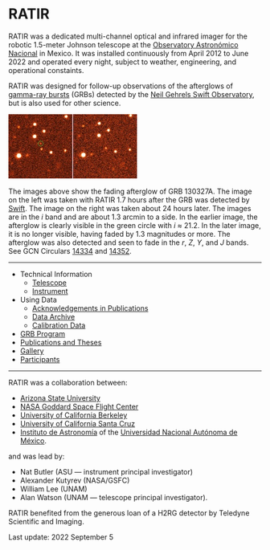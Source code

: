 # RATIR

RATIR was a dedicated multi-channel optical and infrared imager for the robotic 1.5-meter Johnson telescope at the [Observatory Astronómico Nacional](http://www.astrossp.unam.mx/) in Mexico. It was installed continuously from April 2012 to June 2022 and operated every night, subject to weather, engineering, and operational constaints.

RATIR was designed for follow-up observations of the afterglows of [gamma-ray bursts](https://en.wikipedia.org/wiki/Gamma-ray_burst) (GRBs) detected by the [Neil Gehrels Swift Observatory](http://en.wikipedia.org/wiki/Swift_Gamma-Ray_Burst_Mission), but is also used for other science.

<a href="index/grb130327a-i.jpg"><img src="index/grb130327a-i-small.jpg" style="width: 256px; height: 128px;"/></a>

The images above show the fading afterglow of GRB 130327A. The image on the left was taken with RATIR 1.7 hours after the GRB was detected by [Swift](http://en.wikipedia.org/wiki/Swift_Gamma-Ray_Burst_Mission). The image on the right was taken about 24 hours later. The images are in the <i>i</i> band and are about 1.3 arcmin to a side. In the earlier image, the afterglow is clearly visible in the green circle with <i>i</i> ≈ 21.2. In the later image, it is no longer visible, having faded by 1.3 magnitudes or more. The afterglow was also detected and seen to fade in the <i>r</i>, <i>Z</i>, <i>Y</i>, and <i>J</i> bands. See GCN Circulars [14334](http://gcn.gsfc.nasa.gov/gcn3/14334.gcn3) and [14352](http://gcn.gsfc.nasa.gov/gcn3/14352.gcn3).

<hr/>

*   Technical Information
    *   [Telescope](telescope.html)
    *   [Instrument](instrument.html)
*   Using Data
    *   [Acknowledgements in Publications](acknowledgements.html)
    *   [Data Archive](data-archive.html)
    *   [Calibration Data](calibration-data.html)
*   [GRB Program](grb-program.html)
*   [Publications and Theses](publications.html)
*   [Gallery](gallery.html)
*   [Participants](participants.html)

<hr/>

RATIR was a collaboration between:

*   [Arizona State University](https://sese.asu.edu/about)
*   [NASA Goddard Space Flight Center](https://www.nasa.gov/goddard)
*   [University of California Berkeley](http://astro.berkeley.edu)
*   [University of California Santa Cruz](https://www.astro.ucsc.edu)
*   [Instituto de Astronomía](http://www.astroscu.unam.mx) of the [Universidad Nacional Autónoma de México](http://www.unam.mx).

and was lead by:

*   Nat Butler (ASU &#8212; instrument principal investigator)
*   Alexander Kutyrev (NASA/GSFC)
*   William Lee (UNAM)
*   Alan Watson (UNAM &#8212; telescope principal investigator).

RATIR benefited from the generous loan of a H2RG detector by Teledyne Scientific and Imaging.

Last update: 2022 September 5
